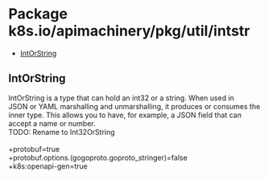 # Package k8s.io/apimachinery/pkg/util/intstr

- [IntOrString](#IntOrString)


## IntOrString

IntOrString is a type that can hold an int32 or a string.  When used in<br />JSON or YAML marshalling and unmarshalling, it produces or consumes the<br />inner type.  This allows you to have, for example, a JSON field that can<br />accept a name or number.<br />TODO: Rename to Int32OrString<br /><br />+protobuf=true<br />+protobuf.options.(gogoproto.goproto_stringer)=false<br />+k8s:openapi-gen=true




